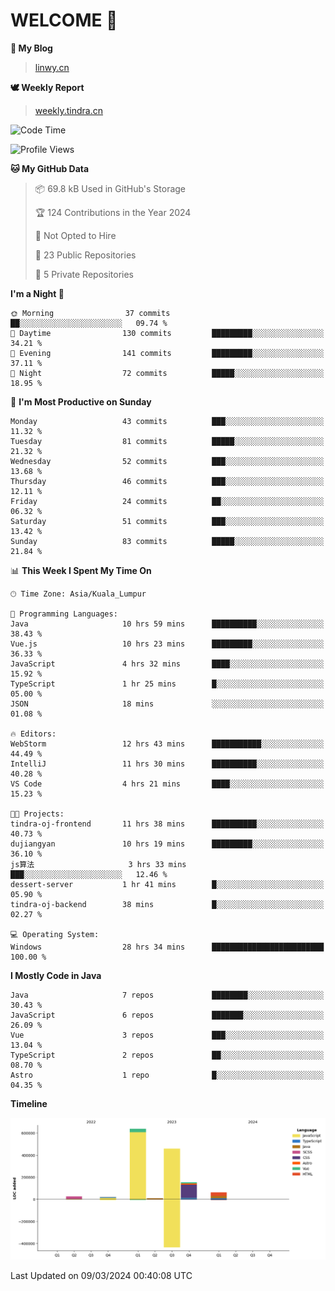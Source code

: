 # WELCOME 👋

**🐶 My Blog**
> [linwy.cn](linwy.cn)

**🕊️ Weekly Report**
> [weekly.tindra.cn](weekly.tindra.cn)
<!--START_SECTION:waka-->
![Code Time](http://img.shields.io/badge/Code%20Time-890%20hrs%2017%20mins-blue)

![Profile Views](http://img.shields.io/badge/Profile%20Views-0-blue)

**🐱 My GitHub Data** 

> 📦 69.8 kB Used in GitHub's Storage 
 > 
> 🏆 124 Contributions in the Year 2024
 > 
> 🚫 Not Opted to Hire
 > 
> 📜 23 Public Repositories 
 > 
> 🔑 5 Private Repositories 
 > 
**I'm a Night 🦉** 

```text
🌞 Morning                37 commits          ██░░░░░░░░░░░░░░░░░░░░░░░   09.74 % 
🌆 Daytime                130 commits         █████████░░░░░░░░░░░░░░░░   34.21 % 
🌃 Evening                141 commits         █████████░░░░░░░░░░░░░░░░   37.11 % 
🌙 Night                  72 commits          █████░░░░░░░░░░░░░░░░░░░░   18.95 % 
```
📅 **I'm Most Productive on Sunday** 

```text
Monday                   43 commits          ███░░░░░░░░░░░░░░░░░░░░░░   11.32 % 
Tuesday                  81 commits          █████░░░░░░░░░░░░░░░░░░░░   21.32 % 
Wednesday                52 commits          ███░░░░░░░░░░░░░░░░░░░░░░   13.68 % 
Thursday                 46 commits          ███░░░░░░░░░░░░░░░░░░░░░░   12.11 % 
Friday                   24 commits          ██░░░░░░░░░░░░░░░░░░░░░░░   06.32 % 
Saturday                 51 commits          ███░░░░░░░░░░░░░░░░░░░░░░   13.42 % 
Sunday                   83 commits          █████░░░░░░░░░░░░░░░░░░░░   21.84 % 
```


📊 **This Week I Spent My Time On** 

```text
🕑︎ Time Zone: Asia/Kuala_Lumpur

💬 Programming Languages: 
Java                     10 hrs 59 mins      ██████████░░░░░░░░░░░░░░░   38.43 % 
Vue.js                   10 hrs 23 mins      █████████░░░░░░░░░░░░░░░░   36.33 % 
JavaScript               4 hrs 32 mins       ████░░░░░░░░░░░░░░░░░░░░░   15.92 % 
TypeScript               1 hr 25 mins        █░░░░░░░░░░░░░░░░░░░░░░░░   05.00 % 
JSON                     18 mins             ░░░░░░░░░░░░░░░░░░░░░░░░░   01.08 % 

🔥 Editors: 
WebStorm                 12 hrs 43 mins      ███████████░░░░░░░░░░░░░░   44.49 % 
IntelliJ                 11 hrs 30 mins      ██████████░░░░░░░░░░░░░░░   40.28 % 
VS Code                  4 hrs 21 mins       ████░░░░░░░░░░░░░░░░░░░░░   15.23 % 

🐱‍💻 Projects: 
tindra-oj-frontend       11 hrs 38 mins      ██████████░░░░░░░░░░░░░░░   40.73 % 
dujiangyan               10 hrs 19 mins      █████████░░░░░░░░░░░░░░░░   36.10 % 
js算法                     3 hrs 33 mins       ███░░░░░░░░░░░░░░░░░░░░░░   12.46 % 
dessert-server           1 hr 41 mins        █░░░░░░░░░░░░░░░░░░░░░░░░   05.90 % 
tindra-oj-backend        38 mins             █░░░░░░░░░░░░░░░░░░░░░░░░   02.27 % 

💻 Operating System: 
Windows                  28 hrs 34 mins      █████████████████████████   100.00 % 
```

**I Mostly Code in Java** 

```text
Java                     7 repos             ████████░░░░░░░░░░░░░░░░░   30.43 % 
JavaScript               6 repos             ███████░░░░░░░░░░░░░░░░░░   26.09 % 
Vue                      3 repos             ███░░░░░░░░░░░░░░░░░░░░░░   13.04 % 
TypeScript               2 repos             ██░░░░░░░░░░░░░░░░░░░░░░░   08.70 % 
Astro                    1 repo              █░░░░░░░░░░░░░░░░░░░░░░░░   04.35 % 
```



**Timeline**

![Lines of Code chart](https://raw.githubusercontent.com/rieraa/rieraa/main/assets/bar_graph.png)


 Last Updated on 09/03/2024 00:40:08 UTC
<!--END_SECTION:waka-->
